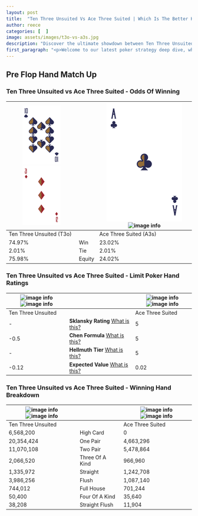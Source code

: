 ```yaml
---
layout: post
title:  "Ten Three Unsuited Vs Ace Three Suited | Which Is The Better Hand In Poker? A Complete Guide"
author: reece
categories: [  ]
image: assets/images/t3o-vs-a3s.jpg
description: "Discover the ultimate showdown between Ten Three Unsuited and Ace Three Suited in poker! Uncover the odds, strategies, and scenarios where one hand triumphs over the other. Get ready to up your poker game with this thrilling analysis."
first_paragraph: "<p>Welcome to our latest poker strategy deep dive, where we're pitting two distinct hands against each other in a high-stakes showdown: Ten Three Unsuited vs Ace Three Suited.</p><p>In the dynamic world of poker, every decision counts, and knowing which hand holds the upper hand is key to your success at the table.</p><p>In this article, we'll dissect these two hands, explore the scenarios where one dominates the other, and equip you with the knowledge to make strategic choices that can tip the odds in your favor.</p><p>Get ready to unravel the intriguing dynamics of these poker hands and elevate your game to new heights.</p>"
---
```




[comment]: # (sp0)

## Pre Flop Hand Match Up

<div class="table hand-ratings" markdown="1"> 



### Ten Three Unsuited vs Ace Three Suited - Odds Of Winning


    
| ![image info](assets/images/hand1/t.png) ![image info](assets/images/hand1/3o.png) |  | ![image info](assets/images/hand2/a.png) ![image info](assets/images/hand2/3s.png) |
| -------- | -------- | -------- |
| Ten Three Unsuited (T3o) |  | Ace Three Suited (A3s) |
| 74.97% | Win | 23.02% |
| 2.01% | Tie | 2.01% |
| 75.98% | Equity | 24.02% |




[comment]: # (sp1)



### Ten Three Unsuited vs Ace Three Suited - Limit Poker Hand Ratings


    
| ![image info](https://www.riverpairs.com/assets/images/hand1/t.png) ![image info](https://www.riverpairs.com/assets/images/hand1/3o.png) |  | ![image info](https://www.riverpairs.com/assets/images/hand2/a.png) ![image info](https://www.riverpairs.com/assets/images/hand2/3s.png) |
| -------- | -------- | -------- |
| Ten Three Unsuited |  | Ace Three Suited |
| - | **Sklansky Rating** [What is this?](/sklansky-rating-explained) | 5 |
| -0.5 | **Chen Formula** [What is this?](/chen-formula-explained) | 5 |
| - | **Hellmuth Tier** [What is this?](/Hellmuth-tier-explained) | 5 |
| -0.12 | **Expected Value** [What is this?](/expected-value-explained) | 0.02 |




[comment]: # (sp2)



### Ten Three Unsuited vs Ace Three Suited - Winning Hand Breakdown


    
| ![image info](https://www.riverpairs.com/assets/images/hand1/t.png) ![image info](https://www.riverpairs.com/assets/images/hand1/3o.png) |  | ![image info](https://www.riverpairs.com/assets/images/hand2/a.png) ![image info](https://www.riverpairs.com/assets/images/hand2/3s.png) |
| -------- | -------- | -------- |
| Ten Three Unsuited |  | Ace Three Suited |
| 6,568,200 | High Card | 0 |
| 20,354,424 | One Pair | 4,663,296 |
| 11,070,108 | Two Pair | 5,478,864 |
| 2,066,520 | Three Of A Kind | 966,960 |
| 1,335,972 | Straight | 1,242,708 |
| 3,986,256 | Flush | 1,087,140 |
| 744,012 | Full House | 701,244 |
| 50,400 | Four Of A Kind | 35,640 |
| 38,208 | Straight Flush | 11,904 |




[comment]: # (sp3)



</div>

[comment]: # (sp4)



[comment]: # (sp5)

